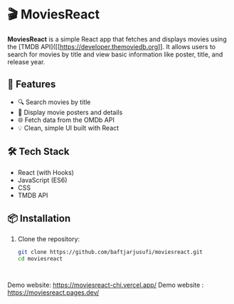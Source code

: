 # 🎬 MoviesReact

**MoviesReact** is a simple React app that fetches and displays movies using the [TMDB API]([[https://developer.themoviedb.org]]. It allows users to search for movies by title and view basic information like poster, title, and release year.

## 🚀 Features

- 🔍 Search movies by title
- 🎥 Display movie posters and details
- 🌐 Fetch data from the OMDb API
- 💡 Clean, simple UI built with React

## 🛠️ Tech Stack

- React (with Hooks)
- JavaScript (ES6)
- CSS
- TMDB API

## 📦 Installation

1. Clone the repository:
   ```bash
   git clone https://github.com/baftjarjusufi/moviesreact.git
   cd moviesreact




Demo website: https://moviesreact-chi.vercel.app/
Demo website : https://moviesreact.pages.dev/
